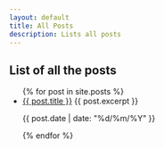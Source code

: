 ```yaml
---
layout: default
title: All Posts
description: Lists all posts
---
```


## List of all the posts

<ul>
            {% for post in site.posts %}
            <li>
              <a href="{{ post.url }}">{{ post.title }}</a>
              <span class="excerpt">{{ post.excerpt }}</span>
              <p class="post-publishing-note">{{ post.date | date: "%d/%m/%Y" }}</p>
            </li>
            {% endfor %}
</ul>
